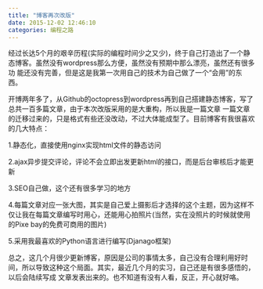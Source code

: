 ```yaml
---
title: "博客再次改版"
date: 2015-12-02 12:46:10
categories: 编程之路
---
```

经过长达5个月的艰辛历程(实际的编程时间少之又少)，终于自己打造出了一个静态博客。虽然没有wordpress那么方便，虽然没有预期中那么漂亮，虽然还有很多功
能还没有完善，但是这是我第一次用自己的技术为自己做了一个“会用”的东西。

开博两年多了，从Github的octopress到wordpress再到自己搭建静态博客，写了总共一百多篇文章，由于本次改版采用的是大重构，所以我是一篇文章
一篇文章的迁移过来的，只是格式有些还没改动，不过大体能成型了。目前博客有我很喜欢的几大特点：

1.静态化，直接使用nginx实现html文件的静态访问

2.ajax异步提交评论，评论不会立即出发更新html的接口，而是后台审核后才能更新

3.SEO自己做，这个还有很多学习的地方

4.每篇文章对应一张大图，其实是自己爱上摄影后才选择的这个主题，因为这样不仅让我在每篇文章编写时用心，还能用心拍照片(当然，实在没照片的时候就使用的Pixe
bay的免费可商用的图片)

5.采用我最喜欢的Python语言进行编写(Djanago框架)



总之，这几个月很少更新博客，原因是公司的事情太多，自己没有合理利用好时间，所以导致这种这个局面。其实，最近几个月的实习，自己还是有很多感悟的，以后会陆续写成
文章发表出来的。也不知道有没有人看，反正，开心就好咯。
